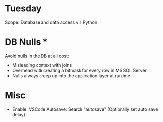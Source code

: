# Tuesday
Scope: Database and data access via Python

# DB Nulls *
Avoid nulls in the DB at all cost:
- Misleading context with joins
- Overhead with creating a bitmask for every row in MS SQL Server
- Nulls always creep up into the application layer at runtime

# Misc
- Enable: VSCode Autosave: Search "autosave" (Optionally set auto save delay)
